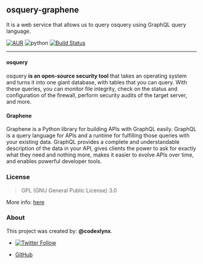 ## osquery-graphene
It is a web service that allows us to query osquery using GraphQL query language.

[![AUR](https://img.shields.io/aur/license/yaourt.svg)](blob/master/LICENSE)
![python](https://img.shields.io/badge/python-3-green.svg?style=flat)
[![Build Status](https://travis-ci.org/codexlynx/osquery-graphene.svg?branch=master)](https://travis-ci.org/codexlynx/osquery-graphene)

---

#### osquery
osquery __is an open-source security tool__ that takes an operating system and turns it into one giant database, with tables that you can query. With these queries, you can monitor file integrity, check on the status and configuration of the firewall, perform security audits of the target server, and more.

#### Graphene
Graphene is a Python library for building APIs with GraphQL easily. GraphQL is a query language for APIs and a runtime for fulfilling those queries with your existing data. GraphQL provides a complete and understandable description of the data in your API, gives clients the power to ask for exactly what they need and nothing more, makes it easier to evolve APIs over time, and enables powerful developer tools.

### License

> GPL (GNU General Public License) 3.0

More info: [here](LICENSE)

### About
This project was created by: __@codexlynx__.

* [![Twitter Follow](https://img.shields.io/twitter/url/http/shields.io.svg?style=social)](https://twitter.com/codexlynx)

* [GitHub](https://github.com/codexlynx)
